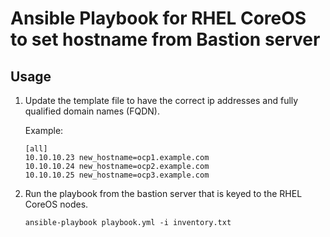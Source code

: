 # Ansible Playbook for RHEL CoreOS to set hostname from Bastion server

## Usage

1. Update the template file to have the correct ip addresses and fully qualified domain names (FQDN).

    Example:

    ```shell
    [all]
    10.10.10.23 new_hostname=ocp1.example.com
    10.10.10.24 new_hostname=ocp2.example.com
    10.10.10.25 new_hostname=ocp3.example.com
    ```

2. Run the playbook from the bastion server that is keyed to the RHEL CoreOS nodes.

    ```shell
    ansible-playbook playbook.yml -i inventory.txt
    ```